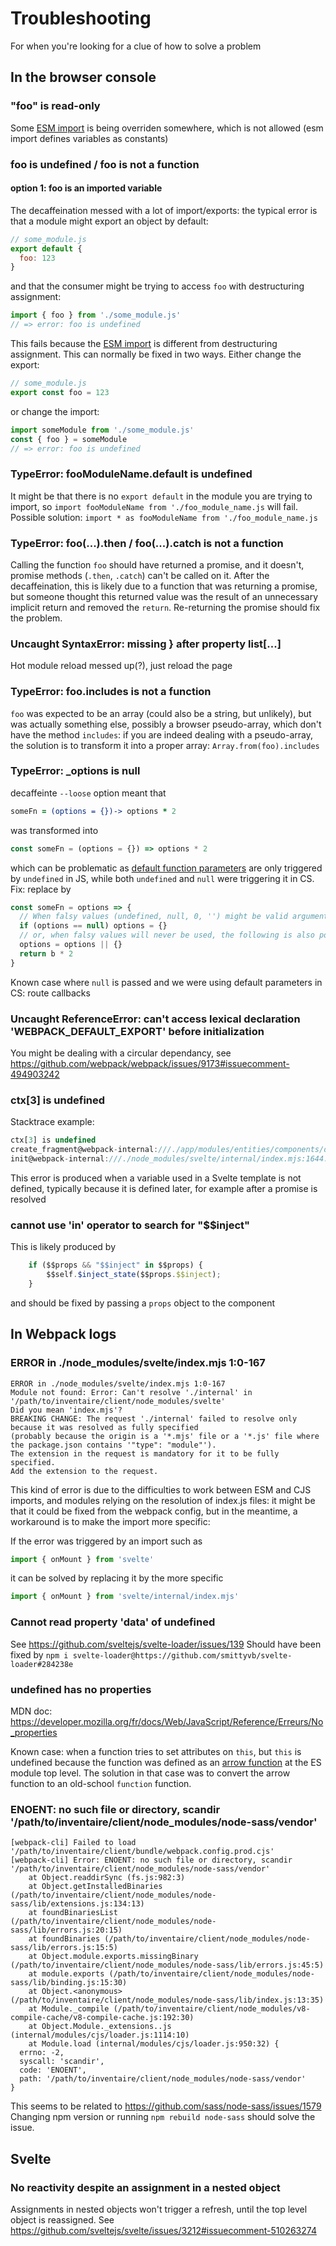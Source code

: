 # Troubleshooting
For when you're looking for a clue of how to solve a problem

## In the browser console
### "foo" is read-only
Some [ESM import](https://developer.mozilla.org/fr/docs/Web/JavaScript/Reference/Instructions/import) is being overriden somewhere, which is not allowed (esm import defines variables as constants)

### foo is undefined / foo is not a function
#### option 1: foo is an imported variable
The decaffeination messed with a lot of import/exports: the typical error is that a module might export an object by default:
```js
// some_module.js
export default {
  foo: 123
}
```
and that the consumer might be trying to access `foo` with destructuring assignment:
```js
import { foo } from './some_module.js'
// => error: foo is undefined
```
This fails because the [ESM import](https://developer.mozilla.org/fr/docs/Web/JavaScript/Reference/Instructions/import) is different from destructuring assignment.
This can normally be fixed in two ways. Either change the export:
```js
// some_module.js
export const foo = 123
```
or change the import:
```js
import someModule from './some_module.js'
const { foo } = someModule
// => error: foo is undefined
```

### TypeError: fooModuleName.default is undefined
It might be that there is no `export default` in the module you are trying to import, so `import fooModuleName from './foo_module_name.js` will fail. Possible solution: `import * as fooModuleName from './foo_module_name.js`

### TypeError: foo(...).then / foo(...).catch is not a function
Calling the function `foo` should have returned a promise, and it doesn't, promise methods (`.then`, `.catch`) can't be called on it.
After the decaffeination, this is likely due to a function that was returning a promise, but someone thought this returned value was the result of an unnecessary implicit return and removed the `return`. Re-returning the promise should fix the problem.

### Uncaught SyntaxError: missing } after property list[...]
Hot module reload messed up(?), just reload the page

### TypeError: foo.includes is not a function
`foo` was expected to be an array (could also be a string, but unlikely), but was actually something else, possibly a browser pseudo-array, which don't have the method `includes`: if you are indeed dealing with a pseudo-array, the solution is to transform it into a proper array: `Array.from(foo).includes`

### TypeError: _options is null
decaffeinte `--loose` option meant that
```coffee
someFn = (options = {})-> options * 2
```
was transformed into
```js
const someFn = (options = {}) => options * 2
```
which can be problematic as [default function parameters](https://developer.mozilla.org/en-US/docs/Web/JavaScript/Reference/Functions/Default_parameters) are only triggered by `undefined` in JS, while both `undefined` and `null` were triggering it in CS.
Fix: replace by
```js
const someFn = options => {
  // When falsy values (undefined, null, 0, '') might be valid arguments
  if (options == null) options = {}
  // or, when falsy values will never be used, the following is also possible
  options = options || {}
  return b * 2
}
```
Known case where `null` is passed and we were using default parameters in CS: route callbacks

### Uncaught ReferenceError: can't access lexical declaration '__WEBPACK_DEFAULT_EXPORT__' before initialization
You might be dealing with a circular dependancy, see https://github.com/webpack/webpack/issues/9173#issuecomment-494903242

### ctx[3] is undefined
Stacktrace example:
```js
ctx[3] is undefined
create_fragment@webpack-internal:///./app/modules/entities/components/deduplicate_controls.svelte:208:33
init@webpack-internal:///./node_modules/svelte/internal/index.mjs:1644:37
```

This error is produced when a variable used in a Svelte template is not defined, typically because it is defined later, for example after a promise is resolved

### cannot use 'in' operator to search for "$$inject"
This is likely produced by
```js
	if ($$props && "$$inject" in $$props) {
		$$self.$inject_state($$props.$$inject);
	}
```
and should be fixed by passing a `props` object to the component

## In Webpack logs
### ERROR in ./node_modules/svelte/index.mjs 1:0-167
```
ERROR in ./node_modules/svelte/index.mjs 1:0-167
Module not found: Error: Can't resolve './internal' in '/path/to/inventaire/client/node_modules/svelte'
Did you mean 'index.mjs'?
BREAKING CHANGE: The request './internal' failed to resolve only because it was resolved as fully specified
(probably because the origin is a '*.mjs' file or a '*.js' file where the package.json contains '"type": "module"').
The extension in the request is mandatory for it to be fully specified.
Add the extension to the request.
```
This kind of error is due to the difficulties to work between ESM and CJS imports, and modules relying on the resolution of index.js files: it might be that it could be fixed from the webpack config, but in the meantime, a workaround is to make the import more specific:

If the error was triggered by an import such as
```js
import { onMount } from 'svelte'
```
it can be solved by replacing it by the more specific
```js
import { onMount } from 'svelte/internal/index.mjs'
```

### Cannot read property 'data' of undefined
See https://github.com/sveltejs/svelte-loader/issues/139
Should have been fixed by `npm i svelte-loader@https://github.com/smittyvb/svelte-loader#284238e`


### undefined has no properties
MDN doc: https://developer.mozilla.org/fr/docs/Web/JavaScript/Reference/Erreurs/No_properties

Known case: when a function tries to set attributes on `this`, but `this` is undefined because the function was defined as an [arrow function](https://developer.mozilla.org/en-US/docs/Web/JavaScript/Reference/Functions/Arrow_functions) at the ES module top level. The solution in that case was to convert the arrow function to an old-school `function` function.

### ENOENT: no such file or directory, scandir '/path/to/inventaire/client/node_modules/node-sass/vendor'

```
[webpack-cli] Failed to load '/path/to/inventaire/client/bundle/webpack.config.prod.cjs'
[webpack-cli] Error: ENOENT: no such file or directory, scandir '/path/to/inventaire/client/node_modules/node-sass/vendor'
    at Object.readdirSync (fs.js:982:3)
    at Object.getInstalledBinaries (/path/to/inventaire/client/node_modules/node-sass/lib/extensions.js:134:13)
    at foundBinariesList (/path/to/inventaire/client/node_modules/node-sass/lib/errors.js:20:15)
    at foundBinaries (/path/to/inventaire/client/node_modules/node-sass/lib/errors.js:15:5)
    at Object.module.exports.missingBinary (/path/to/inventaire/client/node_modules/node-sass/lib/errors.js:45:5)
    at module.exports (/path/to/inventaire/client/node_modules/node-sass/lib/binding.js:15:30)
    at Object.<anonymous> (/path/to/inventaire/client/node_modules/node-sass/lib/index.js:13:35)
    at Module._compile (/path/to/inventaire/client/node_modules/v8-compile-cache/v8-compile-cache.js:192:30)
    at Object.Module._extensions..js (internal/modules/cjs/loader.js:1114:10)
    at Module.load (internal/modules/cjs/loader.js:950:32) {
  errno: -2,
  syscall: 'scandir',
  code: 'ENOENT',
  path: '/path/to/inventaire/client/node_modules/node-sass/vendor'
}
```

This seems to be related to https://github.com/sass/node-sass/issues/1579
Changing npm version or running `npm rebuild node-sass` should solve the issue.

## Svelte
### No reactivity despite an assignment in a nested object
Assignments in nested objects won't trigger a refresh, until the top level object is reassigned. See https://github.com/sveltejs/svelte/issues/3212#issuecomment-510263274
